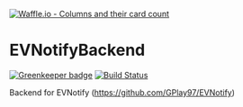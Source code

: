[![Waffle.io - Columns and their card count](https://badge.waffle.io/GPlay97/EVNotifyBackend.png?columns=all)](https://waffle.io/GPlay97/EVNotifyBackend?utm_source=badge)
# EVNotifyBackend

[![Greenkeeper badge](https://badges.greenkeeper.io/GPlay97/EVNotifyBackend.svg)](https://greenkeeper.io/)
[![Build Status](https://travis-ci.org/GPlay97/EVNotifyBackend.svg?branch=greenkeeper%2Finitial)](https://travis-ci.org/GPlay97/EVNotifyBackend)

Backend for EVNotify (https://github.com/GPlay97/EVNotify)
